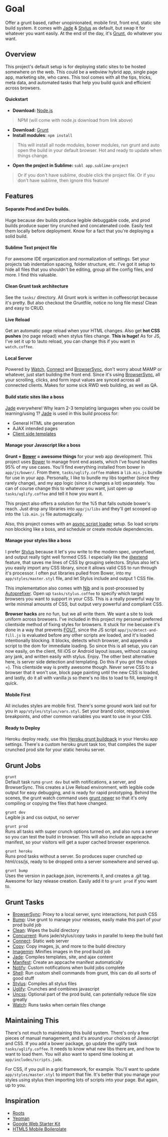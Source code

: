 # Goal
Offer a grunt based, rather unopinionated, mobile first, front end, static site build system. It comes with [Jade](http://jade-lang.com/) & [Stylus](http://learnboost.github.io/stylus/) as default, but swap it for whatever you want easily. At the end of the day, it's [Grunt](http://gruntjs.com/), do whatever you want. 

## Overview
This project's default setup is for deploying static sites to be hosted somewhere on the web. This could be a webview hybrid app, single page app, marketing site, who cares. This tool comes with all the tips, tricks, meta data, and automated tasks that help you build quick and efficient across browsers.

#### Quickstart
- **Download:** [Node.js](http://nodejs.org/)  
> NPM (will come with node.js download from link above)  
- **Download:** [Grunt](http://gruntjs.com/) 
- **Install modules**: `npm install`  
> This will install all node modules, bower modules, run grunt and auto open the build in your default browser. Hot and ready to update when things change.
- **Open the project in Sublime:** `subl app.sublime-project`  
> Or if you don't have sublime, double click the project file. Or if you don't have sublime, then ignore this feature!

## Features
#### Separate Prod and Dev builds.
Huge because dev builds produce legible debuggable code, and prod builds produce super tiny crunched and concatenated code. Easily test them locally before deployment. Know for a fact that you're deploying a solid build.  

#### Sublime Text project file
For awesome IDE organization and normalization of settings. Set your projects tab indentation spacing, folder structure, etc. I've got it setup to hide all files that you shouldn't be editing, group all the config files, and more. I find this valuable.

#### Clean Grunt task architecture
See the `tasks/` directory. All Grunt work is written in coffeescript because it's pretty. But also checkout the Gruntfile, notice no long file mess! Clean and easy to CRUD. 

#### Live Reload
Get an automatic page reload when your HTML changes. Also get **hot CSS pushes** (no page reload) when stylus files change. **This is huge!** As for JS, I've set it up to !auto reload, you can change this if you want in `watch.coffee`.

#### Local Server
Powered by [Watch](https://github.com/gruntjs/grunt-contrib-watch), [Connect](https://github.com/gruntjs/grunt-contrib-connect) and [BrowserSync](https://www.npmjs.org/package/grunt-browser-sync), don't worry about MAMP or whatever, just start building the front end. Since it's using [BrowserSync](http://www.browsersync.io/), all your scrolling, clicks, and form input values are synced across all connected clients. Makes for some sick RWD web building, as well as QA. 

#### Build static sites like a boss
[Jade](http://jade-lang.com/) everywhere! Why learn 2-3 templating languages when you could be learning/using 1? [Jade](http://jade-lang.com/) is used in this build process for: 
- General HTML site generation
- AJAX intended pages
- [Client side templates](http://projects.jga.me/clientjade/)

#### Manage your Javascript like a boss
**Grunt + [Bower](bower.io) = awesome things** for your web app development. This project uses [Bower](bower.io) to manage front end assets, which I've found handles 95% of my use cases. You'll find everything installed from bower in `app/js/bower/`. From there, `tasks/uglify.coffee` makes a `lib.min.js` bundle for use in your app. Personally, I like to bundle my libs together (since they rarely change), and my app logic (since it changes a lot) separately. You can of course change this to whatever you want, just open up `tasks/uglify.coffee` and tell it how you want it.

This project also offers a solution for the %5 that falls outside bower's reach. Just drop any libraries into `app/js/libs` and they'll get scooped up into the `lib.min.js` file automagically. 

Also, this project comes with an [async script loader](http://www.dustindiaz.com/scriptjs) setup. So load scripts non blocking like a boss, and schedule or create module dependencies. 

#### Manage your styles like a boss
I prefer [Stylus](http://learnboost.github.io/stylus/) because it let's you write to the modern spec, unprefixed, and output really tight well formed CSS. I especially like the [@extend](http://learnboost.github.io/stylus/docs/extend.html) feature, that saves me lines of CSS by grouping selectors. Stylus also let's you easily import any CSS library, since it allows valid CSS to run through it's processor. I often put libraries pulled from Bower, into my `app/styles/master.styl` file, and let Stylus include and output 1 CSS file. 

This implementation also comes with [Nib](http://visionmedia.github.io/nib/) and is post-processed by [Autoprefixer](https://github.com/postcss/autoprefixer). Open up `tasks/stylus.coffee` to specify which target browsers you want to support in your CSS. This is a really powerful way to write minimal amounts of CSS, but output very powerful and compliant CSS. 

**Browser hacks** are no fun, but we all write them. We want a site to look uniform across browsers. I've included in this project my personal preferred clientside method of fixing styles for browsers. It stuck for me becuase it's done in a way that prevents [FOUT](http://www.paulirish.com/2009/fighting-the-font-face-fout/), since the JS script `app/js/detect-and-fill.js` is evaluated before any other scripts are loaded, and it's loaded intentionally blocking. It blocks, detects which browser, and appends a script to the dom for immediate loading. So since this is all setup, you can now easily, on the client, fill iOS or Android layout issues, without causing any jank, and written easily with stylus. Enjoy. The other best alternative here, is server side detection and templating. Do this if you got the chops =). This clientside way is pretty awesome though. Never serve CSS to a browser that it won't use, block page painting until the new CSS is loaded, and lastly, do it all with vanilla js so there's no libs to load to fill, keeping it quick.

#### Mobile First
All includes styles are mobile first. There's some ground work laid out for you in `app/styles/stylus/vars.styl`. Set your brand color, responsive breakpoints, and other common variables you want to use in your CSS. 

#### Ready to Deploy
Heroku deploy ready, use this [Heroku grunt buildpack](https://github.com/mbuchetics/heroku-buildpack-nodejs-grunt) in your Heroku app settings. There's a custom heroku grunt task too, that compiles the super crunched prod site for your static heroku server. 

## Grunt Jobs
`grunt`  
Default task runs `grunt dev` but with notifications, a server, and BrowserSync. This creates a Live Reload environment, with legible code output for easy debugging, and is ready for rapid prototyping. Behind the scenes, the grunt watch command uses [grunt newer](https://github.com/tschaub/grunt-newer) so that it's only compiling or copying the files that have changed. 

`grunt dev`  
Legible js and css output, no server

`grunt prod`  
Runs all tasks with super crunch options turned on, and also runs a server so you can test the build in browser. This will also include an appcache manifest, so your visitors will get a super cached browser experience. 

`grunt heroku`  
Runs prod tasks without a server. So produces super crunched up html/css/js, ready to be dropped onto a server somewhere and served up.

`grunt bump`  
Uses the version in package.json, increments it, and creates a .git tag. Awesome for lazy release creation. Easily add it to `grunt prod` if you want to. 

## Grunt Tasks
- [BrowserSync](http://www.browsersync.io/): Proxy to a local server, sync interactions, hot push CSS
- [Bump](https://github.com/vojtajina/grunt-bump): Use grunt to manage your releases, easily make this part of your prod build job
- [Clean](https://github.com/gruntjs/grunt-contrib-clean): Wipes the build directory
- [Concurrent](https://github.com/sindresorhus/grunt-concurrent): Runs jade/stylus/copy tasks in parallel to keep the build fast
- [Connect](https://github.com/gruntjs/grunt-contrib-connect): Static web server
- [Copy](https://github.com/gruntjs/grunt-contrib-copy): Copy images, js, and more to the build directory
- [Imagemin](https://github.com/gruntjs/grunt-contrib-imagemin): Minifies images in the prod build job
- [Jade](https://github.com/gruntjs/grunt-contrib-jade): Compiles templates, site, and ajax content
- [Manifest](https://github.com/gunta/grunt-manifest): Create an appcache manifest automatically
- [Notify](https://github.com/dylang/grunt-notify): Custom notifications when build jobs complete
- [Shell](https://github.com/sindresorhus/grunt-shell): Run custom shell commands from grunt, this can do all sorts of good stuff
- [Stylus](https://github.com/gruntjs/grunt-contrib-stylus): Compiles all stylus files
- [Uglify](https://github.com/gruntjs/grunt-contrib-uglify): Crunches and combines javascript
- [Uncss](https://github.com/addyosmani/grunt-uncss): Optional part of the prod build, can potentially reduce file size greatly
- [Watch](https://github.com/gruntjs/grunt-contrib-watch): Runs tasks when certain files change

## Maintaining This
There's not much to maintaining this build system. There's only a few pieces of manual management, and it's around your choices of Javascript and CSS. If you add a bower package, go update the uglify task `tasks/uglify.coffee`. It needs to know what new libs there are, and how to want to load them. You will also want to spend time looking at `app/includes/scripts.jade`. 

For CSS, if you pull in a grid framework, for example. You'll want to update `app/styles/master.styl` to import that file. It's better that you manage your styles using stylus then importing lots of scripts into your page. But again, up to you. 

## Inspiration
- [Roots](http://roots.cx/)
- [Yeoman](http://yeoman.io/)
- [Google Web Starter Kit](https://developers.google.com/web/starter-kit/)
- [HTML5 Mobile Boilerplate](https://github.com/h5bp/html5-boilerplate)

